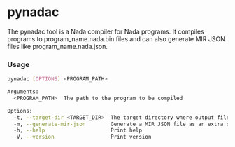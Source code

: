 # pynadac

The pynadac tool is a Nada compiler for Nada programs. It compiles programs to program_name.nada.bin files and can also generate MIR JSON files like program_name.nada.json.

### Usage

```bash
pynadac [OPTIONS] <PROGRAM_PATH>
```

```bash
Arguments:
  <PROGRAM_PATH>  The path to the program to be compiled

Options:
  -t, --target-dir <TARGET_DIR>  The target directory where output files will be written to [default: .]
  -m, --generate-mir-json        Generate a MIR JSON file as an extra output
  -h, --help                     Print help
  -V, --version                  Print version
```
